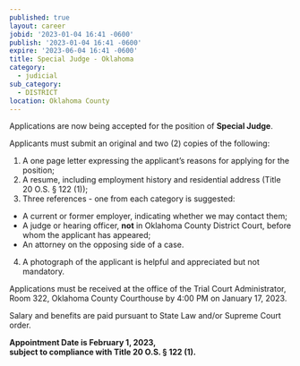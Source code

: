 ```yaml
---
published: true
layout: career
jobid: '2023-01-04 16:41 -0600'
publish: '2023-01-04 16:41 -0600'
expire: '2023-06-04 16:41 -0600'
title: Special Judge - Oklahoma
category:
  - judicial
sub_category:
  - DISTRICT
location: Oklahoma County
---
```

Applications are now being accepted for the position of **Special Judge**. 

Applicants must submit an original and two (2) copies of the following:

1.	A one page letter expressing the applicant’s reasons for applying for the position;
2.	A resume, including employment history and residential address (Title 20 O.S. &sect; 122 (1));
3.	Three references - one from each category is suggested: 
  - A current or former employer, indicating whether we may contact them;
  - A judge or hearing officer, **not** in Oklahoma County District Court, before whom the applicant has appeared;
  - An attorney on the opposing side of a case.
4.	A photograph of the applicant is helpful and appreciated but not mandatory. 

Applications must be received at the office of the 
Trial Court Administrator, Room 322, 
Oklahoma County Courthouse 
by 4:00 PM on January 17, 2023.

Salary and benefits are paid pursuant to State Law and/or Supreme Court order.

**Appointment Date is February 1, 2023,**  
**subject to compliance with Title 20 O.S. &sect; 122 (1).**

